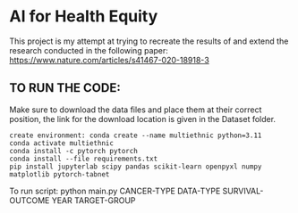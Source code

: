 # AI for Health Equity

This project is my attempt at trying to recreate the results of and extend the research conducted in the following paper:
https://www.nature.com/articles/s41467-020-18918-3


## TO RUN THE CODE:
Make sure to download the data files and place them at their correct position, the link for the download location is given in the Dataset folder.

```
create environment: conda create --name multiethnic python=3.11
conda activate multiethnic
conda install -c pytorch pytorch 
conda install --file requirements.txt
pip install jupyterlab scipy pandas scikit-learn openpyxl numpy matplotlib pytorch-tabnet
```

To run script: python main.py CANCER-TYPE DATA-TYPE SURVIVAL-OUTCOME YEAR TARGET-GROUP